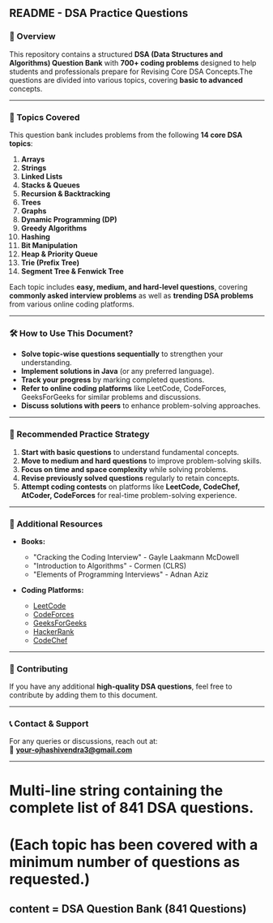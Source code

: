 ## **README - DSA Practice Questions**  

### **📌 Overview**  
This repository contains a structured **DSA (Data Structures and Algorithms) Question Bank** with **700+ coding problems** designed to help students and professionals prepare for Revising Core DSA Concepts.The questions are divided into various topics, covering **basic to advanced** concepts.  

---

### **📂 Topics Covered**  
This question bank includes problems from the following **14 core DSA topics**:  

1. **Arrays**  
2. **Strings**  
3. **Linked Lists**  
4. **Stacks & Queues**  
5. **Recursion & Backtracking**  
6. **Trees**  
7. **Graphs**  
8. **Dynamic Programming (DP)**  
9. **Greedy Algorithms**  
10. **Hashing**  
11. **Bit Manipulation**  
12. **Heap & Priority Queue**  
13. **Trie (Prefix Tree)**  
14. **Segment Tree & Fenwick Tree**  

Each topic includes **easy, medium, and hard-level questions**, covering **commonly asked interview problems** as well as **trending DSA problems** from various online coding platforms.

---

### **🛠 How to Use This Document?**  
- **Solve topic-wise questions sequentially** to strengthen your understanding.  
- **Implement solutions in Java** (or any preferred language).  
- **Track your progress** by marking completed questions.  
- **Refer to online coding platforms** like LeetCode, CodeForces, GeeksForGeeks for similar problems and discussions.  
- **Discuss solutions with peers** to enhance problem-solving approaches.  

---

### **📌 Recommended Practice Strategy**  
1. **Start with basic questions** to understand fundamental concepts.  
2. **Move to medium and hard questions** to improve problem-solving skills.  
3. **Focus on time and space complexity** while solving problems.  
4. **Revise previously solved questions** regularly to retain concepts.  
5. **Attempt coding contests** on platforms like **LeetCode, CodeChef, AtCoder, CodeForces** for real-time problem-solving experience.  

---

### **📜 Additional Resources**  
- **Books:**  
  - "Cracking the Coding Interview" - Gayle Laakmann McDowell  
  - "Introduction to Algorithms" - Cormen (CLRS)  
  - "Elements of Programming Interviews" - Adnan Aziz  

- **Coding Platforms:**  
  - [LeetCode](https://leetcode.com/)  
  - [CodeForces](https://codeforces.com/)  
  - [GeeksForGeeks](https://www.geeksforgeeks.org/)  
  - [HackerRank](https://www.hackerrank.com/)  
  - [CodeChef](https://www.codechef.com/)  

---

### **🔗 Contributing**  
If you have any additional **high-quality DSA questions**, feel free to contribute by adding them to this document.  

---

### **📞 Contact & Support**  
For any queries or discussions, reach out at:  
📩 **your-ojhashivendra3@gmail.com**  

--- 

# Multi-line string containing the complete list of 841 DSA questions.
# (Each topic has been covered with a minimum number of questions as requested.)
content = DSA Question Bank (841 Questions)
--------------------------------------------------













